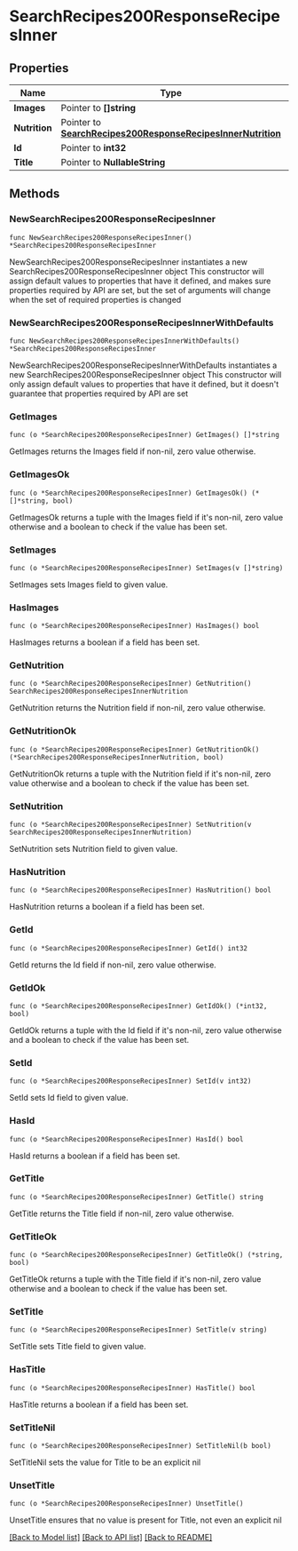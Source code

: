 # SearchRecipes200ResponseRecipesInner

## Properties

Name | Type | Description | Notes
------------ | ------------- | ------------- | -------------
**Images** | Pointer to **[]string** |  | [optional] 
**Nutrition** | Pointer to [**SearchRecipes200ResponseRecipesInnerNutrition**](SearchRecipes200ResponseRecipesInnerNutrition.md) |  | [optional] 
**Id** | Pointer to **int32** |  | [optional] 
**Title** | Pointer to **NullableString** |  | [optional] 

## Methods

### NewSearchRecipes200ResponseRecipesInner

`func NewSearchRecipes200ResponseRecipesInner() *SearchRecipes200ResponseRecipesInner`

NewSearchRecipes200ResponseRecipesInner instantiates a new SearchRecipes200ResponseRecipesInner object
This constructor will assign default values to properties that have it defined,
and makes sure properties required by API are set, but the set of arguments
will change when the set of required properties is changed

### NewSearchRecipes200ResponseRecipesInnerWithDefaults

`func NewSearchRecipes200ResponseRecipesInnerWithDefaults() *SearchRecipes200ResponseRecipesInner`

NewSearchRecipes200ResponseRecipesInnerWithDefaults instantiates a new SearchRecipes200ResponseRecipesInner object
This constructor will only assign default values to properties that have it defined,
but it doesn't guarantee that properties required by API are set

### GetImages

`func (o *SearchRecipes200ResponseRecipesInner) GetImages() []*string`

GetImages returns the Images field if non-nil, zero value otherwise.

### GetImagesOk

`func (o *SearchRecipes200ResponseRecipesInner) GetImagesOk() (*[]*string, bool)`

GetImagesOk returns a tuple with the Images field if it's non-nil, zero value otherwise
and a boolean to check if the value has been set.

### SetImages

`func (o *SearchRecipes200ResponseRecipesInner) SetImages(v []*string)`

SetImages sets Images field to given value.

### HasImages

`func (o *SearchRecipes200ResponseRecipesInner) HasImages() bool`

HasImages returns a boolean if a field has been set.

### GetNutrition

`func (o *SearchRecipes200ResponseRecipesInner) GetNutrition() SearchRecipes200ResponseRecipesInnerNutrition`

GetNutrition returns the Nutrition field if non-nil, zero value otherwise.

### GetNutritionOk

`func (o *SearchRecipes200ResponseRecipesInner) GetNutritionOk() (*SearchRecipes200ResponseRecipesInnerNutrition, bool)`

GetNutritionOk returns a tuple with the Nutrition field if it's non-nil, zero value otherwise
and a boolean to check if the value has been set.

### SetNutrition

`func (o *SearchRecipes200ResponseRecipesInner) SetNutrition(v SearchRecipes200ResponseRecipesInnerNutrition)`

SetNutrition sets Nutrition field to given value.

### HasNutrition

`func (o *SearchRecipes200ResponseRecipesInner) HasNutrition() bool`

HasNutrition returns a boolean if a field has been set.

### GetId

`func (o *SearchRecipes200ResponseRecipesInner) GetId() int32`

GetId returns the Id field if non-nil, zero value otherwise.

### GetIdOk

`func (o *SearchRecipes200ResponseRecipesInner) GetIdOk() (*int32, bool)`

GetIdOk returns a tuple with the Id field if it's non-nil, zero value otherwise
and a boolean to check if the value has been set.

### SetId

`func (o *SearchRecipes200ResponseRecipesInner) SetId(v int32)`

SetId sets Id field to given value.

### HasId

`func (o *SearchRecipes200ResponseRecipesInner) HasId() bool`

HasId returns a boolean if a field has been set.

### GetTitle

`func (o *SearchRecipes200ResponseRecipesInner) GetTitle() string`

GetTitle returns the Title field if non-nil, zero value otherwise.

### GetTitleOk

`func (o *SearchRecipes200ResponseRecipesInner) GetTitleOk() (*string, bool)`

GetTitleOk returns a tuple with the Title field if it's non-nil, zero value otherwise
and a boolean to check if the value has been set.

### SetTitle

`func (o *SearchRecipes200ResponseRecipesInner) SetTitle(v string)`

SetTitle sets Title field to given value.

### HasTitle

`func (o *SearchRecipes200ResponseRecipesInner) HasTitle() bool`

HasTitle returns a boolean if a field has been set.

### SetTitleNil

`func (o *SearchRecipes200ResponseRecipesInner) SetTitleNil(b bool)`

 SetTitleNil sets the value for Title to be an explicit nil

### UnsetTitle
`func (o *SearchRecipes200ResponseRecipesInner) UnsetTitle()`

UnsetTitle ensures that no value is present for Title, not even an explicit nil

[[Back to Model list]](../README.md#documentation-for-models) [[Back to API list]](../README.md#documentation-for-api-endpoints) [[Back to README]](../README.md)


